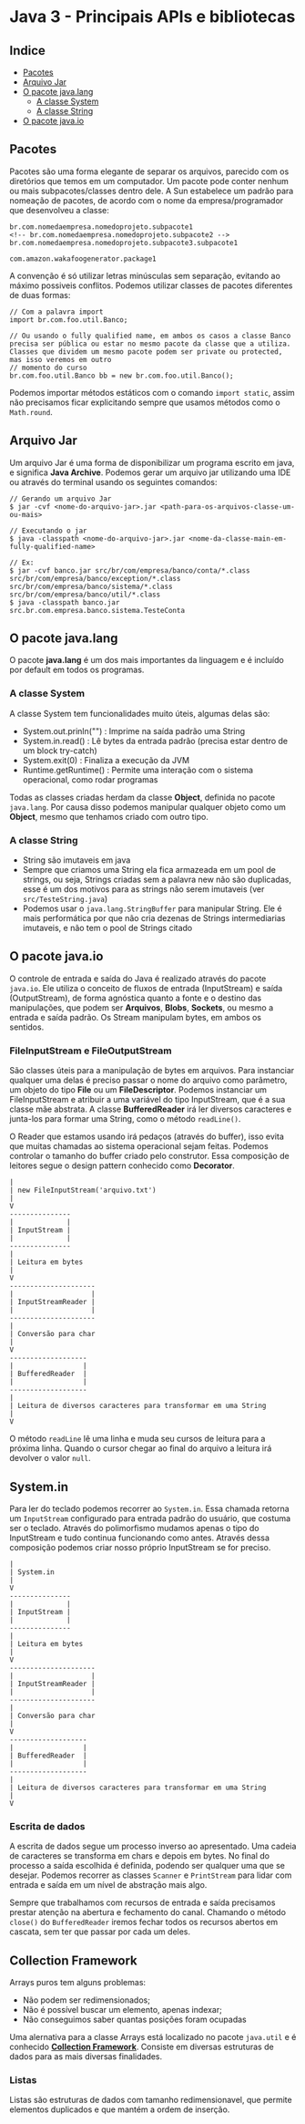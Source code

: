 # Java 3 - Principais APIs e bibliotecas

## Indice

- [Pacotes](#pacotes)
- [Arquivo Jar](#arquiv-jar)
- [O pacote java.lang](#o-pacote-java.lang)
  - [A classe System](#a-classe-system)
  - [A classe String](#A-classe-string)
- [O pacote java.io](#o-pacote-java.io)


## Pacotes

Pacotes são uma forma elegante de separar os arquivos, parecido com os diretórios que temos em um computador. Um pacote pode conter nenhum ou mais subpacotes/classes dentro dele. A Sun estabelece um padrão para nomeação de pacotes, de acordo com o nome da empresa/programador que desenvolveu a classe:

```
br.com.nomedaempresa.nomedoprojeto.subpacote1
<!-- br.com.nomedaempresa.nomedoprojeto.subpacote2 -->
br.com.nomedaempresa.nomedoprojeto.subpacote3.subpacote1

com.amazon.wakafoogenerator.package1
```

A convenção é só utilizar letras minúsculas sem separação, evitando ao máximo possiveis conflitos. Podemos utilizar classes de pacotes diferentes de duas formas:

```
// Com a palavra import
import br.com.foo.util.Banco;

// Ou usando o fully qualified name, em ambos os casos a classe Banco precisa ser pública ou estar no mesmo pacote da classe que a utiliza. Classes que dividem um mesmo pacote podem ser private ou protected, mas isso veremos em outro
// momento do curso
br.com.foo.util.Banco bb = new br.com.foo.util.Banco();
```

Podemos importar métodos estáticos com o comando `import static`, assim não precisamos ficar explicitando sempre que usamos métodos como o `Math.round`.

## Arquivo Jar

Um arquivo Jar é uma forma de disponibilizar um programa escrito em java, e significa **Java Archive**. Podemos gerar um arquivo jar utilizando uma IDE ou através do terminal usando os seguintes comandos:

```
// Gerando um arquivo Jar
$ jar -cvf <nome-do-arquivo-jar>.jar <path-para-os-arquivos-classe-um-ou-mais>

// Executando o jar
$ java -classpath <nome-do-arquivo-jar>.jar <nome-da-classe-main-em-fully-qualified-name>

// Ex:
$ jar -cvf banco.jar src/br/com/empresa/banco/conta/*.class src/br/com/empresa/banco/exception/*.class src/br/com/empresa/banco/sistema/*.class src/br/com/empresa/banco/util/*.class
$ java -classpath banco.jar src.br.com.empresa.banco.sistema.TesteConta
```

## O pacote java.lang

O pacote **java.lang** é um dos mais importantes da linguagem e é incluído por default em todos os programas.

### A classe System

A classe System tem funcionalidades muito úteis, algumas delas são:
- System.out.prinln("") : Imprime na saída padrão uma String
- System.in.read() : Lê bytes da entrada padrão (precisa estar dentro de um block try-catch)
- System.exit(0) : Finaliza a execução da JVM
- Runtime.getRuntime() : Permite uma interação com o sistema operacional, como rodar programas

Todas as classes criadas herdam da classe **Object**, definida no pacote `java.lang`. Por causa disso podemos manipular qualquer objeto como um **Object**, mesmo que tenhamos criado com outro tipo.

### A classe String

- String são imutaveis em java
- Sempre que criamos uma String ela fica armazeada em um pool de strings, ou seja, Strings criadas sem a palavra new não são duplicadas, esse é um dos motivos para as strings não serem imutaveis (ver `src/TesteString.java`)
- Podemos usar o `java.lang.StringBuffer` para manipular String. Ele é mais performática por que não cria dezenas de Strings intermediarias imutaveis, e não tem o pool de Strings citado

## O pacote java.io

O controle de entrada e saída do Java é realizado através do pacote `java.io`. Ele utiliza o conceito de fluxos de entrada (InputStream) e saída (OutputStream), de forma agnóstica quanto a fonte e o destino das manipulações, que podem ser **Arquivos**, **Blobs**, **Sockets**, ou mesmo a entrada e saída padrão. Os Stream manipulam bytes, em ambos os sentidos.

### FileInputStream e FileOutputStream

São classes úteis para a manipulação de bytes em arquivos. Para instanciar qualquer uma delas é preciso passar o nome do arquivo como parâmetro, um objeto do tipo **File** ou um **FileDescriptor**. Podemos instanciar um FileInputStream e atribuir a uma variável do tipo InputStream, que é a sua classe mãe abstrata. A classe **BufferedReader** irá ler diversos caracteres e junta-los para formar uma String, como o método `readLine()`.

O Reader que estamos usando irá pedaços (através do buffer), isso evita que muitas chamadas ao sistema operacional sejam feitas. Podemos controlar o tamanho do buffer criado pelo construtor. Essa composição de leitores segue o design pattern conhecido como **Decorator**.

```
|
| new FileInputStream('arquivo.txt')
|
V
---------------
|             |
| InputStream |
|             |
---------------
|
| Leitura em bytes
|
V
---------------------
|                   |
| InputStreamReader |
|                   |
---------------------
|
| Conversão para char
|
V
-------------------
|                 |
| BufferedReader  |
|                 |
-------------------
|
| Leitura de diversos caracteres para transformar em uma String
|
V
```

O método `readLine` lê uma linha e muda seu cursos de leitura para a próxima linha. Quando o cursor chegar ao final do arquivo a leitura irá devolver o valor `null`.

## System.in

Para ler do teclado podemos recorrer ao `System.in`. Essa chamada retorna um `InputStream` configurado para entrada padrão do usuário, que costuma ser o teclado. Através do polimorfismo mudamos apenas o tipo do InputStream e tudo continua funcionando como antes. Através dessa composição podemos criar nosso próprio InputStream se for preciso.

```
|
| System.in
|
V
---------------
|             |
| InputStream |
|             |
---------------
|
| Leitura em bytes
|
V
---------------------
|                   |
| InputStreamReader |
|                   |
---------------------
|
| Conversão para char
|
V
-------------------
|                 |
| BufferedReader  |
|                 |
-------------------
|
| Leitura de diversos caracteres para transformar em uma String
|
V
```

### Escrita de dados

A escrita de dados segue um processo inverso ao apresentado. Uma cadeia de caracteres se transforma em chars e depois em bytes. No final do processo a saída escolhida é definida, podendo ser qualquer uma que se desejar. Podemos recorrer as classes `Scanner` e `PrintStream` para lidar com entrada e saída em um nível de abstração mais algo.

Sempre que trabalhamos com recursos de entrada e saída precisamos prestar atenção na abertura e fechamento do canal. Chamando o método `close()` do `BufferedReader` iremos fechar todos os recursos abertos em cascata, sem ter que passar por cada um deles.

## Collection Framework

Arrays puros tem alguns problemas:
- Não podem ser redimensionados;
- Não é possível buscar um elemento, apenas indexar;
- Não conseguimos saber quantas posições foram ocupadas

Uma alernativa para a classe Arrays está localizado no pacote `java.util` e é conhecido [**Collection Framework**](https://docs.oracle.com/javase/tutorial/collections/TOC.html). Consiste em diversas estruturas de dados para as mais diversas finalidades.

### Listas

Listas são estruturas de dados com tamanho redimensionavel, que permite elementos duplicados e que mantém a ordem de inserção.
